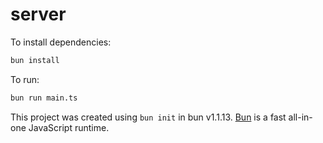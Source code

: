 # server

To install dependencies:

```bash
bun install
```

To run:

```bash
bun run main.ts
```

This project was created using `bun init` in bun v1.1.13. [Bun](https://bun.sh) is a fast all-in-one JavaScript runtime.

